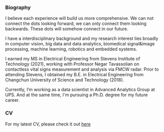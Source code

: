 ### Biography 

I believe each experience will build us more comprehensive. We can not connect the dots looking forward, we can only connect them looking backwards. These dots will somehow connect in our future.

I have a interdisciplinary background and my research interest lies broadly in computer vision, big data and data analytics, biomedical signal&image processing, machine learning, robotics and embedded systems.

I earned my MS in Electrical Engineering from Stevens Institute of Technology (2021), working with Professor Negar Tavassolian on contactless vital signs measurement and analysis via FMCW radar. Prior to attending Stevens, I obtained my B.E. in Electrical Engineering from Changchun University of Science and Technology (2018).

Currently, I’m working as a data scientist in Advanced Analytics Group at UPS. And at the same time, I'm pursuing a Ph.D. degree for my future career.

### CV

For my latest CV, please check it out [here](https://winstonyang117.github.io/cv/)


